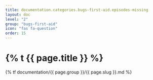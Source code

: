```yaml
---
title: documentation.categories.bugs-first-aid.episodes-missing
layout: doc
level: "2"
group: "bugs-first-aid"
icon: "fas fa-question"
order: 15
---
```


# {% t {{ page.title }} %}

{% tf documentation/{{ page.group }}/{{ page.slug }}.md %}
